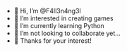 - 👋 Hi, I’m @F4ll3n4ng3l
- 👀 I’m interested in creating games
- 🌱 I’m currently learning Python
- 💞️ I’m not looking to collaborate yet...
- 💋 Thanks for your interest!

<!---
F4ll3n4ng3l/F4ll3n4ng3l is a ✨ special ✨ repository because its `README.md` (this file) appears on your GitHub profile.
You can click the Preview link to take a look at your changes.
--->
